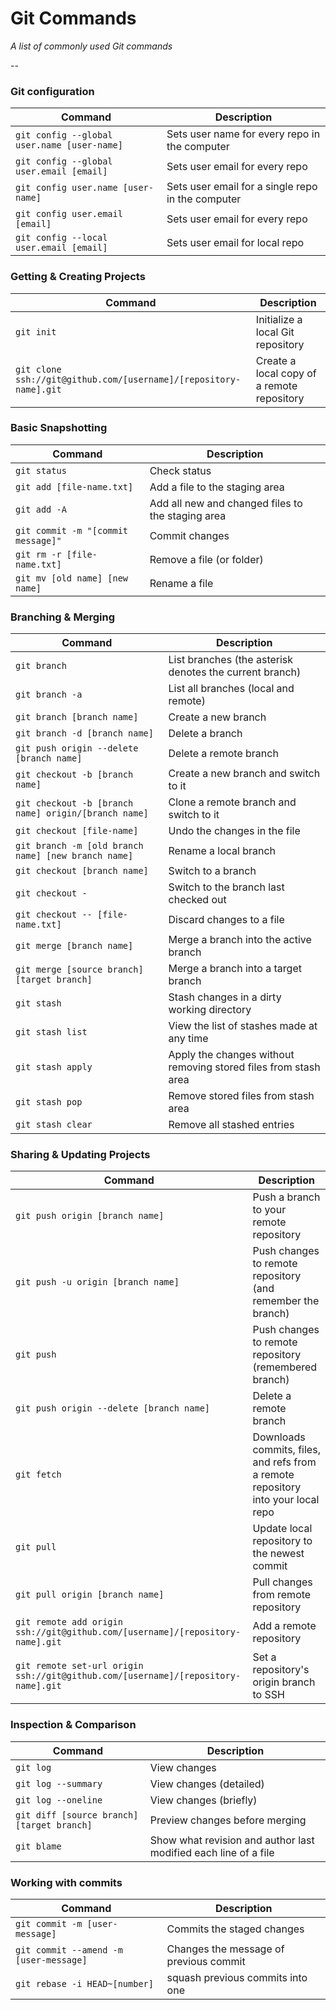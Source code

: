 # Git Commands

_A list of commonly used Git commands_

--

### Git configuration

| Command                                     | Description                                       |
| ------------------------------------------- | ------------------------------------------------- |
| `git config --global user.name [user-name]` | Sets user name for every repo in the computer     |
| `git config --global user.email [email]`    | Sets user email for every repo                    |
| `git config user.name [user-name]`          | Sets user email for a single repo in the computer |
| `git config user.email [email]`             | Sets user email for every repo                    |
| `git config --local user.email [email]`     | Sets user email for local repo                    |

### Getting & Creating Projects

| Command                                                           | Description                                |
| ----------------------------------------------------------------- | ------------------------------------------ |
| `git init`                                                        | Initialize a local Git repository          |
| `git clone ssh://git@github.com/[username]/[repository-name].git` | Create a local copy of a remote repository |

### Basic Snapshotting

| Command                            | Description                                       |
| ---------------------------------- | ------------------------------------------------- |
| `git status`                       | Check status                                      |
| `git add [file-name.txt]`          | Add a file to the staging area                    |
| `git add -A`                       | Add all new and changed files to the staging area |
| `git commit -m "[commit message]"` | Commit changes                                    |
| `git rm -r [file-name.txt]`        | Remove a file (or folder)                         |
| `git mv [old name] [new name]`     | Rename a file                                     |

### Branching & Merging

| Command                                              | Description                                                     |
| ---------------------------------------------------- | --------------------------------------------------------------- |
| `git branch`                                         | List branches (the asterisk denotes the current branch)         |
| `git branch -a`                                      | List all branches (local and remote)                            |
| `git branch [branch name]`                           | Create a new branch                                             |
| `git branch -d [branch name]`                        | Delete a branch                                                 |
| `git push origin --delete [branch name]`             | Delete a remote branch                                          |
| `git checkout -b [branch name]`                      | Create a new branch and switch to it                            |
| `git checkout -b [branch name] origin/[branch name]` | Clone a remote branch and switch to it                          |
| `git checkout [file-name]`                           | Undo the changes in the file                                    |
| `git branch -m [old branch name] [new branch name]`  | Rename a local branch                                           |
| `git checkout [branch name]`                         | Switch to a branch                                              |
| `git checkout -`                                     | Switch to the branch last checked out                           |
| `git checkout -- [file-name.txt]`                    | Discard changes to a file                                       |
| `git merge [branch name]`                            | Merge a branch into the active branch                           |
| `git merge [source branch] [target branch]`          | Merge a branch into a target branch                             |
| `git stash`                                          | Stash changes in a dirty working directory                      |
| `git stash list`                                     | View the list of stashes made at any time                       |
| `git stash apply`                                    | Apply the changes without removing stored files from stash area |
| `git stash pop`                                      | Remove stored files from stash area                             |
| `git stash clear`                                    | Remove all stashed entries                                      |

### Sharing & Updating Projects

| Command                                                                           | Description                                                                      |
| --------------------------------------------------------------------------------- | -------------------------------------------------------------------------------- |
| `git push origin [branch name]`                                                   | Push a branch to your remote repository                                          |
| `git push -u origin [branch name]`                                                | Push changes to remote repository (and remember the branch)                      |
| `git push`                                                                        | Push changes to remote repository (remembered branch)                            |
| `git push origin --delete [branch name]`                                          | Delete a remote branch                                                           |
| `git fetch`                                                                       | Downloads commits, files, and refs from a remote repository into your local repo |
| `git pull`                                                                        | Update local repository to the newest commit                                     |
| `git pull origin [branch name]`                                                   | Pull changes from remote repository                                              |
| `git remote add origin ssh://git@github.com/[username]/[repository-name].git`     | Add a remote repository                                                          |
| `git remote set-url origin ssh://git@github.com/[username]/[repository-name].git` | Set a repository's origin branch to SSH                                          |

### Inspection & Comparison

| Command                                    | Description                                                     |
| ------------------------------------------ | --------------------------------------------------------------- |
| `git log`                                  | View changes                                                    |
| `git log --summary`                        | View changes (detailed)                                         |
| `git log --oneline`                        | View changes (briefly)                                          |
| `git diff [source branch] [target branch]` | Preview changes before merging                                  |
| `git blame`                                | Show what revision and author last modified each line of a file |

### Working with commits

| Command                                | Description                                 |
| -------------------------------------- | ------------------------------------------- |
| `git commit -m [user-message]`         | Commits the staged changes                  |
| `git commit --amend -m [user-message]` | Changes the message of previous commit      |
| `git rebase -i HEAD~[number]`          | squash previous commits into one            |
